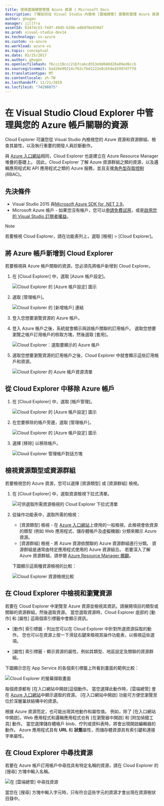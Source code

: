 ```yaml
---
title: 使用雲端總管管理 Azure 資源 | Microsoft Docs
description: 了解如何在 Visual Studio 內使用 [雲端總管] 瀏覽和管理 Azure 資源。
author: ghogen
manager: jillfra
assetId: 6347dc53-f497-49d5-b29b-e8b9f0e939d7
ms.prod: visual-studio-dev14
ms.technology: vs-azure
ms.custom: vs-azure
ms.workload: azure-vs
ms.topic: conceptual
ms.date: 03/25/2017
ms.author: ghogen
ms.openlocfilehash: f6ccc19ccc21b7cabcd553e9d040d20a89ed6ccb
ms.sourcegitcommit: bad28e99214cf62cfbd1222e8cb5ded1997d7ff0
ms.translationtype: MT
ms.contentlocale: zh-TW
ms.lasthandoff: 11/21/2019
ms.locfileid: "74298075"
---
```

# <a name="manage-the-resources-associated-with-your-azure-accounts-in-visual-studio-cloud-explorer"></a>在 Visual Studio Cloud Explorer 中管理與您的 Azure 帳戶關聯的資源

Cloud Explorer 可讓您從 Visual Studio 內檢視您的 Azure 資源和資源群組、檢查其屬性，以及執行重要的開發人員診斷動作。

與 [Azure 入口網站](https://go.microsoft.com/fwlink/p/?LinkID=525040)相同，Cloud Explorer 也是建立在 Azure Resource Manager 堆疊的基礎上。 因此，Cloud Explorer 了解 Azure 資源群組之類的資源，以及邏輯應用程式和 API 應用程式之類的 Azure 服務，並且支援[角色型存取控制](/azure/role-based-access-control/role-assignments-portal) (RBAC)。

## <a name="prerequisites"></a>先決條件

* Visual Studio 2015 與[Microsoft Azure SDK for .NET 2.9](https://www.microsoft.com/download/details.aspx?id=51657)。
* Microsoft Azure 帳戶 - 如果您沒有帳戶，您可以[申請免費試用](https://go.microsoft.com/fwlink/?LinkId=623901)，或是[啟用您的 Visual Studio 訂閱者權益](https://go.microsoft.com/fwlink/?LinkId=623901)。

> [!NOTE]
> 若要檢視 Cloud Explorer，請在功能表列上，選取 [檢視] > [Cloud Explorer]。

## <a name="add-an-azure-account-to-cloud-explorer"></a>將 Azure 帳戶新增到 Cloud Explorer

若要檢視與 Azure 帳戶關聯的資源，您必須先將帳戶新增到 Cloud Explorer。

1. 在 [Cloud Explorer] 中，選取 [Azure 帳戶設定]。

   ![Cloud Explorer 的 [Azure 帳戶設定] 圖示](./media/vs-azure-tools-resources-managing-with-cloud-explorer/azure-account-settings.png)

1. 選取 [管理帳戶]。

   ![Cloud Explorer 的 [新增帳戶] 連結](./media/vs-azure-tools-resources-managing-with-cloud-explorer/manage-accounts-link.png)

1. 登入您想要瀏覽資源的 Azure 帳戶。

1. 登入 Azure 帳戶之後，系統就會顯示與該帳戶關聯的訂用帳戶。 選取您想要瀏覽之帳戶訂用帳戶的核取方塊，然後選取 [套用]。

   ![Cloud Explorer：選取要顯示的 Azure 帳戶](./media/vs-azure-tools-resources-managing-with-cloud-explorer/select-subscriptions.png)

1. 選取您想要瀏覽資源的訂用帳戶之後，Cloud Explorer 中就會顯示這些訂用帳戶和資源。

   ![Cloud Explorer 的 Azure 帳戶資源清單](./media/vs-azure-tools-resources-managing-with-cloud-explorer/resources-listed.png)

## <a name="remove-an-azure-account-from-cloud-explorer"></a>從 Cloud Explorer 中移除 Azure 帳戶

1. 在 [Cloud Explorer] 中，選取 [帳戶管理]。

   ![Cloud Explorer 的 [Azure 帳戶設定] 圖示](./media/vs-azure-tools-resources-managing-with-cloud-explorer/azure-account-settings.png)

1. 在您要移除的帳戶旁邊，選取 [管理帳戶]。

   ![Cloud Explorer 的 [Azure 帳戶設定] 圖示](./media/vs-azure-tools-resources-managing-with-cloud-explorer/remove-account.png)

1. 選擇 [移除] 以移除帳戶。

    ![Cloud Explorer 管理帳戶對話方塊](./media/vs-azure-tools-resources-managing-with-cloud-explorer/accountmanage.PNG)

## <a name="view-resource-types-or-resource-groups"></a>檢視資源類型或資源群組

若要檢視您的 Azure 資源，您可以選擇 [資源類型] 或 [資源群組] 檢視。

1. 在 [Cloud Explorer] 中，選取資源檢視下拉式清單。

   ![可供選取所需資源檢視的 Cloud Explorer 下拉式清單](./media/vs-azure-tools-resources-managing-with-cloud-explorer/resources-view-dropdown.png)

1. 從操作功能表中，選取所需的檢視：

   * [資源類型] 檢視 - 在 [Azure 入口網站](https://go.microsoft.com/fwlink/p/?LinkID=525040)上使用的一般檢視，此檢視會依資源的類型 (例如 Web 應用程式、儲存體帳戶及虛擬機器) 分類來顯示 Azure 資源。
   * [資源群組] 檢視 - 將 Azure 資源依關聯的 Azure 資源群組進行分類。 資源群組是通常由特定應用程式使用的 Azure 資源組合。 若要深入了解 Azure 資源群組，請參閱 [Azure Resource Manager 概觀](/azure/azure-resource-manager/resource-group-overview)。

   下圖顯示這兩種資源檢視的比較：

   ![Cloud Explorer 資源檢視比較](./media/vs-azure-tools-resources-managing-with-cloud-explorer/resource-views-comparison.png)

## <a name="view-and-navigate-resources-in-cloud-explorer"></a>在 Cloud Explorer 中檢視和瀏覽資源

若要在 Cloud Explorer 中瀏覽至 Azure 資源並檢視其資訊，請展開項目的類型或關聯的資源群組，然後選取資源。 當您選取資源時，Cloud Explorer 底部的 [動作] 和 [屬性] 這兩個索引標籤中會顯示資訊。

* [動作] 索引標籤 - 列出您可以在 Cloud Explorer 中針對所選資源採取的動作。 您也可以在資源上按一下滑鼠右鍵來檢視其操作功能表，以檢視這些選項。

* [屬性] 索引標籤 - 顯示資源的屬性，例如其類型、地區設定及關聯的資源群組。

下圖顯示您在 App Service 的各個索引標籤上所看到畫面的範例比較：

  ![Cloud Explorer 的螢幕擷取畫面](./media/vs-azure-tools-resources-managing-with-cloud-explorer/actions-and-properties.png)

每個資源都有 [在入口網站中開啟]這個動作。 當您選擇此動作時，[雲端總管] 會在 [Azure 入口網站](https://go.microsoft.com/fwlink/p/?LinkID=525040)中顯示選取的資源。 [在入口網站中開啟] 功能可方便您瀏覽至位於深層巢狀結構中的資源。

根據 Azure 資源而定，也可能出現其他動作和屬性值。 例如，除了 [在入口網站中開啟]，Web 應用程式和邏輯應用程式也有 [在瀏覽器中開啟] 和 [附加偵錯工具] 動作。 當您選擇儲存體帳戶 blob、佇列或資料表時，將會出現開啟編輯器的動作。 Azure 應用程式具有 **URL** 和 **狀態**屬性，而儲存體資源具有索引鍵和連接字串屬性。

## <a name="find-resources-in-cloud-explorer"></a>在 Cloud Explorer 中尋找資源

若要在 Azure 帳戶訂用帳戶中尋找具有特定名稱的資源，請在 Cloud Explorer 的 [搜尋] 方塊中輸入名稱。

  ![在 [雲端總管] 中尋找資源](./media/vs-azure-tools-resources-managing-with-cloud-explorer/search-for-resources.png)

當您在 [搜尋] 方塊中輸入字元時，只有符合這些字元的資源才會出現在資源樹狀目錄中。
